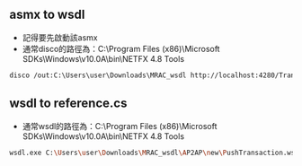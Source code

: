 ## asmx to wsdl

* 記得要先啟動該asmx
* 通常disco的路徑為：C:\Program Files (x86)\Microsoft SDKs\Windows\v10.0A\bin\NETFX 4.8 Tools
```bash
disco /out:C:\Users\user\Downloads\MRAC_wsdl http://localhost:4280/TransactionListReal.asmx
```

## wsdl to reference.cs

* 通常wsdl的路徑為：C:\Program Files (x86)\Microsoft SDKs\Windows\v10.0A\bin\NETFX 4.8 Tools
```bash
wsdl.exe C:\Users\user\Downloads\MRAC_wsdl\AP2AP\new\PushTransaction.wsdl /out:C:\Users\user\Downloads\MRAC_wsdl\AP2AP\new\Reference.cs
```